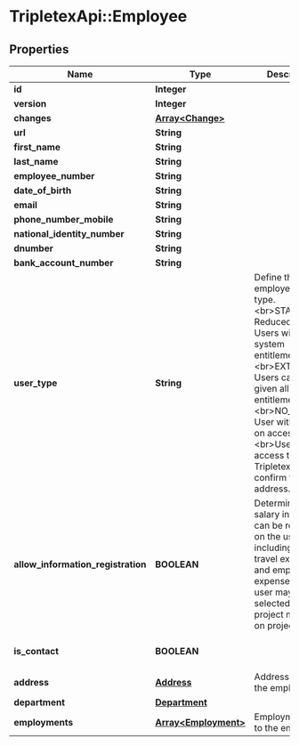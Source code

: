 # TripletexApi::Employee

## Properties
Name | Type | Description | Notes
------------ | ------------- | ------------- | -------------
**id** | **Integer** |  | [optional] 
**version** | **Integer** |  | [optional] 
**changes** | [**Array&lt;Change&gt;**](Change.md) |  | [optional] 
**url** | **String** |  | [optional] 
**first_name** | **String** |  | 
**last_name** | **String** |  | 
**employee_number** | **String** |  | [optional] 
**date_of_birth** | **String** |  | [optional] 
**email** | **String** |  | [optional] 
**phone_number_mobile** | **String** |  | [optional] 
**national_identity_number** | **String** |  | [optional] 
**dnumber** | **String** |  | [optional] 
**bank_account_number** | **String** |  | [optional] 
**user_type** | **String** | Define the employee&#39;s user type.&lt;br&gt;STANDARD: Reduced access. Users with limited system entitlements.&lt;br&gt;EXTENDED: Users can be given all system entitlements.&lt;br&gt;NO_ACCESS: User with no log on access.&lt;br&gt;Users with access to Tripletex must confirm the email address. | [optional] 
**allow_information_registration** | **BOOLEAN** | Determines if salary information can be registered on the user including hours, travel expenses and employee expenses. The user may also be selected as a project member on projects. | [optional] [default to false]
**is_contact** | **BOOLEAN** |  | [optional] [default to false]
**address** | [**Address**](Address.md) | Address tied to the employee | [optional] 
**department** | [**Department**](Department.md) |  | [optional] 
**employments** | [**Array&lt;Employment&gt;**](Employment.md) | Employments tied to the employee | [optional] 


